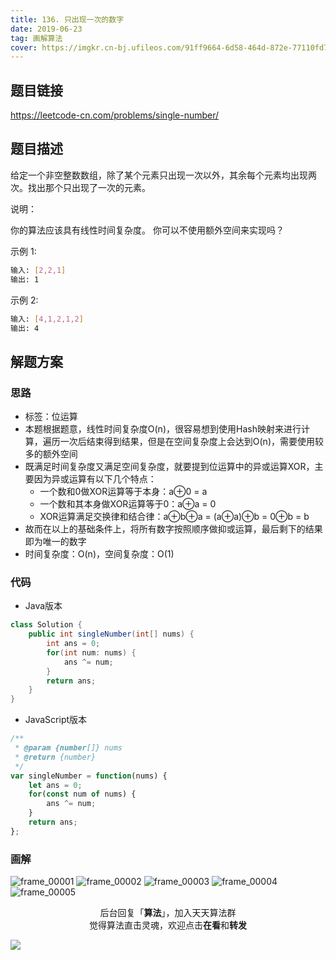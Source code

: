 ```yaml
---
title: 136. 只出现一次的数字
date: 2019-06-23
tag: 画解算法
cover: https://imgkr.cn-bj.ufileos.com/91ff9664-6d58-464d-872e-77110fd71e4e.png
---
```


## 题目链接

https://leetcode-cn.com/problems/single-number/

## 题目描述

给定一个非空整数数组，除了某个元素只出现一次以外，其余每个元素均出现两次。找出那个只出现了一次的元素。

说明：

你的算法应该具有线性时间复杂度。 你可以不使用额外空间来实现吗？

示例 1:

```bash
输入: [2,2,1]
输出: 1
```

示例 2:

```bash
输入: [4,1,2,1,2]
输出: 4
```

## 解题方案

### 思路

- 标签：位运算
- 本题根据题意，线性时间复杂度O(n)，很容易想到使用Hash映射来进行计算，遍历一次后结束得到结果，但是在空间复杂度上会达到O(n)，需要使用较多的额外空间
- 既满足时间复杂度又满足空间复杂度，就要提到位运算中的异或运算XOR，主要因为异或运算有以下几个特点：
  - 一个数和0做XOR运算等于本身：a⊕0 = a
  - 一个数和其本身做XOR运算等于0：a⊕a = 0
  - XOR运算满足交换律和结合律：a⊕b⊕a = (a⊕a)⊕b = 0⊕b = b
- 故而在以上的基础条件上，将所有数字按照顺序做抑或运算，最后剩下的结果即为唯一的数字
- 时间复杂度：O(n)，空间复杂度：O(1)

### 代码

- Java版本

```java
class Solution {
    public int singleNumber(int[] nums) {
        int ans = 0;
        for(int num: nums) {
            ans ^= num;
        }
        return ans;
    }
}
```

- JavaScript版本

```javascript
/**
 * @param {number[]} nums
 * @return {number}
 */
var singleNumber = function(nums) {
    let ans = 0;
    for(const num of nums) {
        ans ^= num;
    }
    return ans;
};
```

### 画解

![frame_00001](https://imgkr.cn-bj.ufileos.com/af1e6b61-d8f2-4e48-8095-000d167f9610.png)
![frame_00002](https://imgkr.cn-bj.ufileos.com/d0ee0447-9b87-40f9-bc71-99d73192e5d1.png)
![frame_00003](https://imgkr.cn-bj.ufileos.com/ffa28556-69e6-449e-af3a-65ef00cf458b.png)
![frame_00004](https://imgkr.cn-bj.ufileos.com/c7cfd200-50cf-4829-8149-0dce844938f8.png)
![frame_00005](https://imgkr.cn-bj.ufileos.com/91ff9664-6d58-464d-872e-77110fd71e4e.png)


<span style="display:block;text-align:center;">后台回复「<strong>算法</strong>」，加入天天算法群</span>
<span style="display:block;text-align:center;">觉得算法直击灵魂，欢迎点击<strong>在看</strong>和<strong>转发</strong></span>

![](https://imgkr.cn-bj.ufileos.com/741c4d5c-cfb4-43d9-858b-146661b590df.gif)